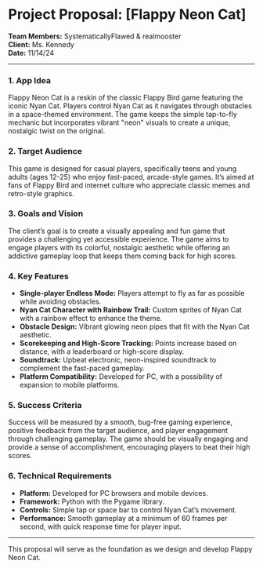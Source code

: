 # Project Proposal: [Flappy Neon Cat]

**Team Members:** SystematicallyFlawed & realmooster  
**Client:** Ms. Kennedy  
**Date:** 11/14/24  

---

### 1. App Idea
Flappy Neon Cat is a reskin of the classic Flappy Bird game featuring the iconic Nyan Cat. Players control Nyan Cat as it navigates through obstacles in a space-themed environment. The game keeps the simple tap-to-fly mechanic but incorporates vibrant "neon" visuals to create a unique, nostalgic twist on the original.

### 2. Target Audience
This game is designed for casual players, specifically teens and young adults (ages 12-25) who enjoy fast-paced, arcade-style games. It’s aimed at fans of Flappy Bird and internet culture who appreciate classic memes and retro-style graphics.

### 3. Goals and Vision
The client’s goal is to create a visually appealing and fun game that provides a challenging yet accessible experience. The game aims to engage players with its colorful, nostalgic aesthetic while offering an addictive gameplay loop that keeps them coming back for high scores.

### 4. Key Features
- **Single-player Endless Mode:** Players attempt to fly as far as possible while avoiding obstacles.
- **Nyan Cat Character with Rainbow Trail:** Custom sprites of Nyan Cat with a rainbow effect to enhance the theme.
- **Obstacle Design:** Vibrant glowing neon pipes that fit with the Nyan Cat aesthetic.
- **Scorekeeping and High-Score Tracking:** Points increase based on distance, with a leaderboard or high-score display.
- **Soundtrack:** Upbeat electronic, neon-inspired soundtrack to complement the fast-paced gameplay.
- **Platform Compatibility:** Developed for PC, with a possibility of expansion to mobile platforms.

### 5. Success Criteria
Success will be measured by a smooth, bug-free gaming experience, positive feedback from the target audience, and player engagement through challenging gameplay. The game should be visually engaging and provide a sense of accomplishment, encouraging players to beat their high scores.

### 6. Technical Requirements
- **Platform:** Developed for PC browsers and mobile devices.
- **Framework:** Python with the Pygame library.
- **Controls:** Simple tap or space bar to control Nyan Cat’s movement.
- **Performance:** Smooth gameplay at a minimum of 60 frames per second, with quick response time for player input.

---

This proposal will serve as the foundation as we design and develop Flappy Neon Cat.